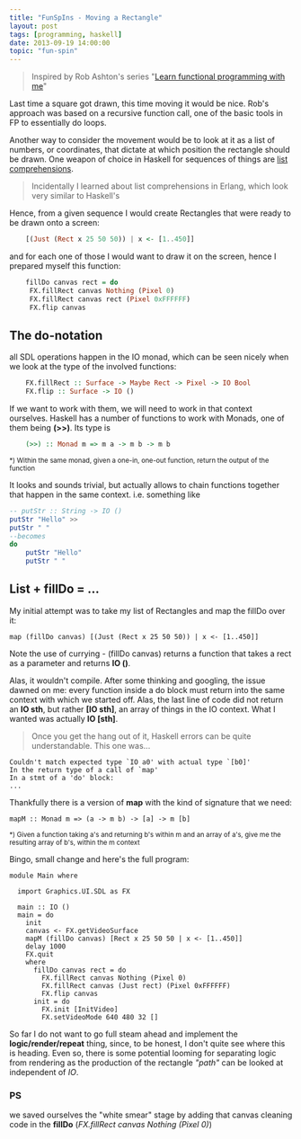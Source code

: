 ```yaml
---
title: "FunSpIns - Moving a Rectangle"
layout: post
tags: [programming, haskell]
date: 2013-09-19 14:00:00
topic: "fun-spin"
---
```


<TopicToc topicId="fun-spin" header="Functional space-invaders series" />

> Inspired by Rob Ashton's series "[Learn functional programming with me][1]"

Last time a square got drawn, this time moving it would be nice. Rob's approach was based on a recursive function call,
one of the basic tools in FP to essentially do loops.

Another way to consider the movement would be to look at it as a list of numbers, or coordinates, that dictate at which position
the rectangle should be drawn. One weapon of choice in Haskell for sequences of things are [list comprehensions][2].

> Incidentally I learned about list comprehensions in Erlang, which look very similar to Haskell's 

Hence, from a given sequence I would create Rectangles that were ready to be drawn onto a screen:

```haskell
    [(Just (Rect x 25 50 50)) | x <- [1..450]]
```

and for each one of those I would want to draw it on the screen, hence I prepared myself this function:

```haskell
	fillDo canvas rect = do 
	 FX.fillRect canvas Nothing (Pixel 0)
	 FX.fillRect canvas rect (Pixel 0xFFFFFF)
	 FX.flip canvas
```

## The do-notation

all SDL operations happen in the IO monad, which can be seen nicely when we look at the type of the involved functions:

```haskell
    FX.fillRect :: Surface -> Maybe Rect -> Pixel -> IO Bool
    FX.flip :: Surface -> IO ()
```

If we want to work with them, we will need to work in that context ourselves. Haskell has a number of functions to work with Monads, one of them being **(>>)**. Its type is

```haskell
    (>>) :: Monad m => m a -> m b -> m b
```

<sup>*) Within the same monad, given a one-in, one-out function, return the output of the function</sup> 

It looks and sounds trivial, but actually allows to chain functions together that happen in the same context. i.e. something like

```haskell
-- putStr :: String -> IO ()
putStr "Hello" >> 
putStr " "
--becomes
do
	putStr "Hello"
	putStr " "
```

## List + fillDo = ...

My initial attempt was to take my list of Rectangles and map the fillDo over it:

	map (fillDo canvas) [(Just (Rect x 25 50 50)) | x <- [1..450]]

Note the use of currying - (fillDo canvas) returns a function that takes a rect as a parameter and returns **IO ()**.

Alas, it wouldn't compile. After some thinking and googling, the issue dawned on me: every function inside a do block
must return into the same context with which we started off. Alas, the last line of code did not return an **IO sth**, but
rather **[IO sth]**, an array of things in the IO context. What I wanted was actually **IO [sth]**.

> Once you get the hang out of it, Haskell errors can be quite understandable. This one was...

    Couldn't match expected type `IO a0' with actual type `[b0]'
	In the return type of a call of `map'
    In a stmt of a 'do' block:
	...
 
Thankfully there is a version of **map** with the kind of signature that we need:

	mapM :: Monad m => (a -> m b) -> [a] -> m [b]

<sup>*) Given a function taking a's and returning b's within m and an array of a's, give me the resulting array of b's, within the m context</sup>

Bingo, small change and here's the full program:

	module Main where

	  import Graphics.UI.SDL as FX
	
	  main :: IO ()
	  main = do
	    init
	    canvas <- FX.getVideoSurface
	    mapM (fillDo canvas) [Rect x 25 50 50 | x <- [1..450]]
	    delay 1000
	    FX.quit
	    where
	      fillDo canvas rect = do 
	        FX.fillRect canvas Nothing (Pixel 0)
	        FX.fillRect canvas (Just rect) (Pixel 0xFFFFFF)
	        FX.flip canvas
	      init = do
	        FX.init [InitVideo]
	        FX.setVideoMode 640 480 32 []

So far I do not want to go full steam ahead and implement the **logic/render/repeat** thing, since, to be honest, I don't quite see where this is heading. Even so,  there is some potential looming for separating logic from rendering as the production of the rectangle *"path"* can be looked at independent of *IO*. 

### PS
we saved ourselves the "white smear" stage by adding that canvas cleaning code in the **fillDo** (*FX.fillRect canvas Nothing (Pixel 0)*)

  [1]: http://codeofrob.com/entries/learn-functional-programming-with-me---moving-the-square.html
  [2]: http://learnyouahaskell.com/starting-out#im-a-list-comprehension